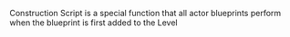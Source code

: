 Construction Script is a special function that all actor blueprints perform when the blueprint is first added to the Level